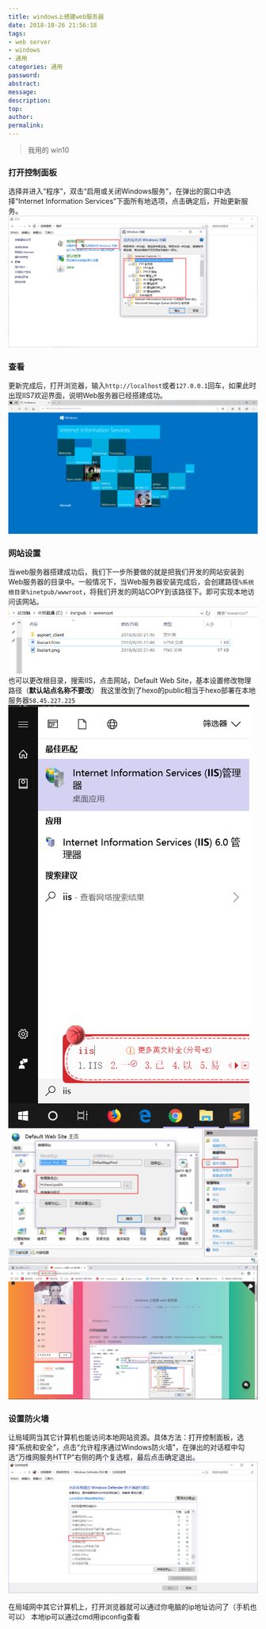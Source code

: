 ```yaml
---
title: windows上搭建web服务器
date: 2018-10-26 21:56:18
tags:
- web server
- windows
- 通用
categories: 通用
password:
abstract:
message:
description:
top:
author:
permalink:
---
```


> 我用的 win10

### 打开控制面板
选择并进入“程序”，双击“启用或关闭Windows服务”，在弹出的窗口中选择“Internet Information Services”下面所有地选项，点击确定后，开始更新服务。
![](web-server-win/1.png)

### 查看
更新完成后，打开浏览器，输入`http://localhost`或者`127.0.0.1`回车，如果此时出现IIS7欢迎界面，说明Web服务器已经搭建成功。 
![](web-server-win/2.png)

### 网站设置
当web服务器搭建成功后，我们下一步所要做的就是把我们开发的网站安装到Web服务器的目录中。一般情况下，当Web服务器安装完成后，会创建路径`%系统根目录%inetpub/wwwroot`，将我们开发的网站COPY到该路径下。即可实现本地访问该网站。
![](web-server-win/3.png)
也可以更改根目录，搜索IIS，点击网站，Default Web Site，基本设置修改物理路径（**默认站点名称不要改**）
我这里改到了hexo的public相当于hexo部署在本地服务器`58.45.227.225`
![](web-server-win/5.png)
![](web-server-win/6.png)
![](web-server-win/7.png)
### 设置防火墙
让局域网当其它计算机也能访问本地网站资源。具体方法：打开控制面板，选择“系统和安全”，点击“允许程序通过Windows防火墙”，在弹出的对话框中勾选“万维网服务HTTP”右侧的两个复选框，最后点击确定退出。
![](web-server-win/4.png)

在局域网中其它计算机上，打开浏览器就可以通过你电脑的ip地址访问了（手机也可以）
本地ip可以通过cmd用ipconfig查看